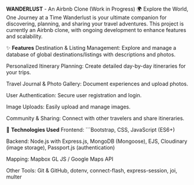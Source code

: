 **WANDERLUST** - An Airbnb Clone (Work in Progress)
🌍 Explore the World, One Journey at a Time
Wanderlust is your ultimate companion for discovering, planning, and sharing your travel adventures. This project is currently an Airbnb clone, with ongoing development to enhance features and scalability.

✨ **Features**
Destination & Listing Management: Explore and manage a database of global destinations/listings with descriptions and photos.

Personalized Itinerary Planning: Create detailed day-by-day itineraries for your trips.

Travel Journal & Photo Gallery: Document experiences and upload photos.

User Authentication: Secure user registration and login.

Image Uploads: Easily upload and manage images.

Community & Sharing: Connect with other travelers and share itineraries.

🚀 **Technologies Used**
Frontend: ```Bootstrap, CSS, JavaScript (ES6+)

Backend: Node.js with Express.js, MongoDB (Mongoose), EJS, Cloudinary (image storage), Passport.js (authentication)

Mapping: Mapbox GL JS / Google Maps API

Other Tools: Git & GitHub, dotenv, connect-flash, express-session, joi, multer
